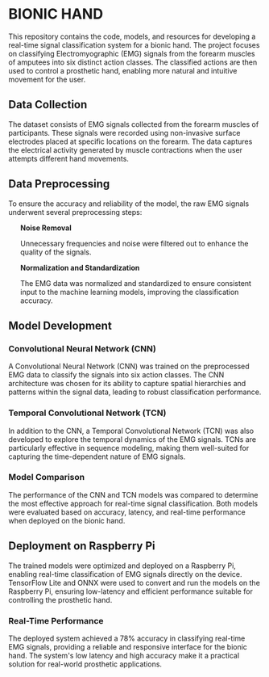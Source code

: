 # BIONIC HAND
<p>This repository contains the code, models, and resources for developing a real-time signal classification system for a bionic hand. The project focuses on classifying Electromyographic (EMG) signals from the forearm muscles of amputees into six distinct action classes. The classified actions are then used to control a prosthetic hand, enabling more natural and intuitive movement for the user.</p>
<h2>Data Collection</h2>
<p>The dataset consists of EMG signals collected from the forearm muscles of participants. These signals were recorded using non-invasive surface electrodes placed at specific locations on the forearm. The data captures the electrical activity generated by muscle contractions when the user attempts different hand movements.</p>
<h2>Data Preprocessing</h2>
<p>To ensure the accuracy and reliability of the model, the raw EMG signals underwent several preprocessing steps:</p>
<ul><b>Noise Removal</b><p>Unnecessary frequencies and noise were filtered out to enhance the quality of the signals.</p></ul>
<ul><b>Normalization and Standardization</b><p>The EMG data was normalized and standardized to ensure consistent input to the machine learning models, improving the classification accuracy.</p></ul>
<h2>Model Development</h2>
<h3>Convolutional Neural Network (CNN)</h3>
<p>A Convolutional Neural Network (CNN) was trained on the preprocessed EMG data to classify the signals into six action classes. The CNN architecture was chosen for its ability to capture spatial hierarchies and patterns within the signal data, leading to robust classification performance.</p>
<h3>Temporal Convolutional Network (TCN)</h3>
<p>In addition to the CNN, a Temporal Convolutional Network (TCN) was also developed to explore the temporal dynamics of the EMG signals. TCNs are particularly effective in sequence modeling, making them well-suited for capturing the time-dependent nature of EMG signals.</p>
<h3>Model Comparison</h3>
<p>The performance of the CNN and TCN models was compared to determine the most effective approach for real-time signal classification. Both models were evaluated based on accuracy, latency, and real-time performance when deployed on the bionic hand.</p>
<h2>Deployment on Raspberry Pi</h2>
<p>The trained models were optimized and deployed on a Raspberry Pi, enabling real-time classification of EMG signals directly on the device. TensorFlow Lite and ONNX were used to convert and run the models on the Raspberry Pi, ensuring low-latency and efficient performance suitable for controlling the prosthetic hand.</p>
<h3>Real-Time Performance</h3>
<p>The deployed system achieved a 78% accuracy in classifying real-time EMG signals, providing a reliable and responsive interface for the bionic hand. The system's low latency and high accuracy make it a practical solution for real-world prosthetic applications.</p>

